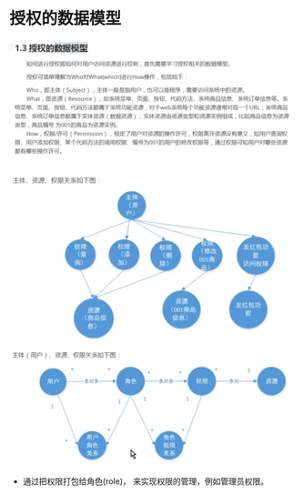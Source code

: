 # 授权的数据模型

![](../.gitbook/assets/image%20%28277%29.png)

![](../.gitbook/assets/image%20%28289%29.png)

![](../.gitbook/assets/image%20%28288%29.png)

* 通过把权限打包给角色\(role\)， 来实现权限的管理，例如管理员权限。


